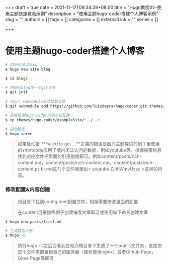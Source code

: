 +++
draft = true
date = 2021-11-17T09:34:38+08:00
title = "Hugo教程02-使用主题快速建站示例"
description = "使用主题hugo-coder搭建个人博客示例"
slug = ""
authors = []
tags = []
categories = []
externalLink = ""
series = []

+++



# 使用主题hugo-coder搭建个人博客

```bash
# 初始化站点blog
$ hugo new site blog

$ cd blog/

# 初始化blog为一个git仓库
$ git init
 
# 以git submodule形式挂载主题
$ git submodule add https://github.com/luizdepra/hugo-coder.git themes/hugo-coder

# 直接使用hugo-coder的例子和配置
$ cp themes/hugo-coder/exampleSite/* ./ -r

# 启动服务
$ hugo serve
```

> 如果启动报 **Failed to get ...**之类的错误是因为主题提供的例子里使用的shortcode应用了墙内无法访问的数据，例如youtube等，根据报错信息找到对应文件把里面的引用删除即可。例如content/posts/rich-content.md，content/posts/rich-content.md，content/posts/rich-content.pt-br.md这几个文件里类似< youtube ZJthWmvUzzc >这样的内容。



### 修改配置&内容创建

> 根目录下找到config.toml配置文件，根据需要修改里面的配置
>
> 在content目录按照例子创建编写文章即可或使用如下命令创建文章

```bash
$ hugo new posts/first.md
```



```bash
# 生成静态页面
$ hugo -D
```

> 执行hugo -D之后会看到在站点根目录下生成了一个public文件夹，直接把这个文件夹部署到自己的服务器（推荐使用nginx）或者Github Page， Gitee Page等即可
